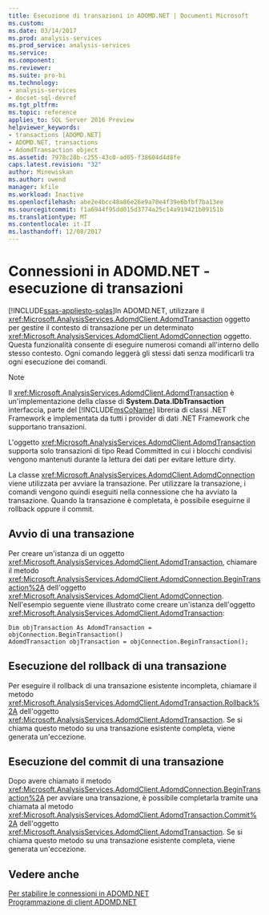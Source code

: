 ```yaml
---
title: Esecuzione di transazioni in ADOMD.NET | Documenti Microsoft
ms.custom: 
ms.date: 03/14/2017
ms.prod: analysis-services
ms.prod_service: analysis-services
ms.service: 
ms.component: 
ms.reviewer: 
ms.suite: pro-bi
ms.technology:
- analysis-services
- docset-sql-devref
ms.tgt_pltfrm: 
ms.topic: reference
applies_to: SQL Server 2016 Preview
helpviewer_keywords:
- transactions [ADOMD.NET]
- ADOMD.NET, transactions
- AdomdTransaction object
ms.assetid: 7978c28b-c255-43c0-ad05-f38604d4d8fe
caps.latest.revision: "32"
author: Minewiskan
ms.author: owend
manager: kfile
ms.workload: Inactive
ms.openlocfilehash: abe2e4bcc48a86e26e9a70e4f39e6bfbf7ba13ee
ms.sourcegitcommit: f1a6944f95dd015d3774a25c14a919421b09151b
ms.translationtype: MT
ms.contentlocale: it-IT
ms.lasthandoff: 12/08/2017
---
```

# <a name="connections-in-adomdnet---performing-transactions"></a>Connessioni in ADOMD.NET - esecuzione di transazioni
[!INCLUDE[ssas-appliesto-sqlas](../../includes/ssas-appliesto-sqlas.md)]In ADOMD.NET, utilizzare il <xref:Microsoft.AnalysisServices.AdomdClient.AdomdTransaction> oggetto per gestire il contesto di transazione per un determinato <xref:Microsoft.AnalysisServices.AdomdClient.AdomdConnection> oggetto. Questa funzionalità consente di eseguire numerosi comandi all'interno dello stesso contesto. Ogni comando leggerà gli stessi dati senza modificarli tra ogni esecuzione dei comandi.  
  
> [!NOTE]  
>  Il <xref:Microsoft.AnalysisServices.AdomdClient.AdomdTransaction> è un'implementazione della classe di **System.Data.IDbTransaction** interfaccia, parte del [!INCLUDE[msCoName](../../includes/msconame-md.md)] libreria di classi .NET Framework e implementata da tutti i provider di dati .NET Framework che supportano transazioni.  
  
 L'oggetto <xref:Microsoft.AnalysisServices.AdomdClient.AdomdTransaction> supporta solo transazioni di tipo Read Committed in cui i blocchi condivisi vengono mantenuti durante la lettura dei dati per evitare letture dirty.  
  
 La classe <xref:Microsoft.AnalysisServices.AdomdClient.AdomdConnection> viene utilizzata per avviare la transazione. Per utilizzare la transazione, i comandi vengono quindi eseguiti nella connessione che ha avviato la transazione. Quando la transazione è completata, è possibile eseguirne il rollback oppure il commit.  
  
## <a name="starting-a-transaction"></a>Avvio di una transazione  
 Per creare un'istanza di un oggetto <xref:Microsoft.AnalysisServices.AdomdClient.AdomdTransaction>, chiamare il metodo <xref:Microsoft.AnalysisServices.AdomdClient.AdomdConnection.BeginTransaction%2A> dell'oggetto <xref:Microsoft.AnalysisServices.AdomdClient.AdomdConnection>. Nell'esempio seguente viene illustrato come creare un'istanza dell'oggetto <xref:Microsoft.AnalysisServices.AdomdClient.AdomdTransaction>:  
  
```  
Dim objTransaction As AdomdTransaction = objConnection.BeginTransaction()  
AdomdTransaction objTransaction = objConnection.BeginTransaction();  
```  
  
## <a name="rolling-back-a-transaction"></a>Esecuzione del rollback di una transazione  
 Per eseguire il rollback di una transazione esistente incompleta, chiamare il metodo <xref:Microsoft.AnalysisServices.AdomdClient.AdomdTransaction.Rollback%2A> dell'oggetto <xref:Microsoft.AnalysisServices.AdomdClient.AdomdTransaction>. Se si chiama questo metodo su una transazione esistente completa, viene generata un'eccezione.  
  
## <a name="committing-a-transaction"></a>Esecuzione del commit di una transazione  
 Dopo avere chiamato il metodo <xref:Microsoft.AnalysisServices.AdomdClient.AdomdConnection.BeginTransaction%2A> per avviare una transazione, è possibile completarla tramite una chiamata al metodo <xref:Microsoft.AnalysisServices.AdomdClient.AdomdTransaction.Commit%2A> dell'oggetto <xref:Microsoft.AnalysisServices.AdomdClient.AdomdTransaction>. Se si chiama questo metodo su una transazione esistente completa, viene generata un'eccezione.  
  
## <a name="see-also"></a>Vedere anche  
 [Per stabilire le connessioni in ADOMD.NET](../../analysis-services/multidimensional-models-adomd-net-client/connections-in-adomd-net.md)   
 [Programmazione di client ADOMD.NET](../../analysis-services/multidimensional-models-adomd-net-client/adomd-net-client-programming.md)  
  
  
